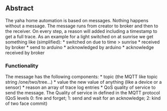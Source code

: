 <h2>Abstract</h2>
The yaha home automation is based on messages. Nothing happens without a message. The message runs from creator to broker and then to 
the receiver. On every step, a reason will added including a timestamp to get a full trace. As an example for a light switched on 
at sunrise we get something like (simplified):
* switched on due to time > sunrise
* received by broker
* send to arduino
* acknowledged by arduino
* acknowledge received by broker

<h3>Functionality</h3>
The message has the following components:
* topic (the MQTT like topic string /one/two/tree...)
* value the new value of anything (like a device or a sensor)
* reason an array of trace log entries
* QoS quality of service to send the message. The Quality of service in defined in the MQTT protocol
(QoS levels 0: fire and forget; 1: send and wait for an acknowledge; 2: kind of two face commit)
